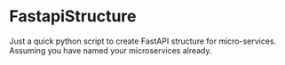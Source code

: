 # FastapiStructure
Just a quick python script to create FastAPI structure for micro-services. Assuming you have named your microservices already.
